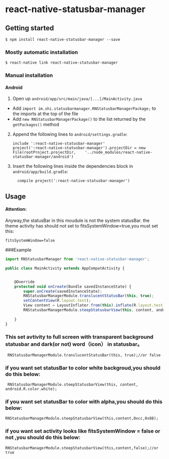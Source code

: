 
# react-native-statusbar-manager

## Getting started

`$ npm install react-native-statusbar-manager --save`

### Mostly automatic installation

`$ react-native link react-native-statusbar-manager`

### Manual installation


#### Android

1. Open up `android/app/src/main/java/[...]/MainActivity.java`
  - Add `import im.shi.statusbarmanager.RNStatusbarManagerPackage;` to the imports at the top of the file
  - Add `new RNStatusbarManagerPackage()` to the list returned by the `getPackages()` method
2. Append the following lines to `android/settings.gradle`:
  	```
  	include ':react-native-statusbar-manager'
  	project(':react-native-statusbar-manager').projectDir = new File(rootProject.projectDir, 	'../node_modules/react-native-statusbar-manager/android')
  	```
3. Insert the following lines inside the dependencies block in `android/app/build.gradle`:
  	```
      compile project(':react-native-statusbar-manager')
  	```


## Usage

#### Attention:
Anyway,the statusBar in this moudule is not the system statusBar.
the theme activity has should not set to fitsSystemWindow=true,you must set this:
```angular2html
fitsSystemWindow=false
```

###Example
```javascript
import RNStatusbarManager from 'react-native-statusbar-manager';

public class MainActivity extends AppCompatActivity {


    @Override
    protected void onCreate(Bundle savedInstanceState) {
        super.onCreate(savedInstanceState);
        RNStatusbarManagerModule.translucentStatusBar(this, true);
        setContentView(R.layout.test);
        View content = LayoutInflater.from(this).inflate(R.layout.test, null);
        RNStatusbarManagerModule.steepStatusbarView(this, content, android.R.color.white);
        
    }
}
```
### This set avtivity to full screen with transparent background  statusbar and dark(or not) word（icon） in statusbar。 
```angular2html
 RNStatusbarManagerModule.translucentStatusBar(this, true);//or false
```
### if you want set statusBar to color white backgroud,you should do this below:
```angular2html
 RNStatusbarManagerModule.steepStatusbarView(this, content, android.R.color.white);
```
### if you want set statusBar to color with alpha,you should do this below:
```angular2html
RNStatusbarManagerModule.steepStatusbarView(this,content,0xcc,0x88);
```
### if you want set activity looks like fitsSystemWindow = false or not ,you should do this below:
```angular2html
RNStatusbarManagerModule.steepStatusbarView(this,content,false);//or true
```



